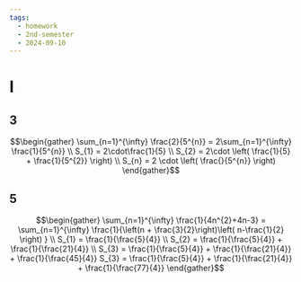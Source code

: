 ```yaml
---
tags:
  - homework
  - 2nd-semester
  - 2024-09-10
---
```

# I

## 3

$$\begin{gather}
\sum_{n=1}^{\infty} \frac{2}{5^{n}} = 2\sum_{n=1}^{\infty} \frac{1}{5^{n}} \\
S_{1} = 2\cdot\frac{1}{5} \\
S_{2} = 2\cdot \left( \frac{1}{5} + \frac{1}{5^{2}}  \right) \\
S_{n} = 2 \cdot \left( \frac{}{5^{n}} \right)
\end{gather}$$

## 5

$$\begin{gather}
\sum_{n=1}^{\infty} \frac{1}{4n^{2}+4n-3} = \sum_{n=1}^{\infty} \frac{1}{\left(n + \frac{3}{2}\right)\left( n-\frac{1}{2} \right) } \\
S_{1} = \frac{1}{\frac{5}{4}} \\
S_{2} = \frac{1}{\frac{5}{4}} + \frac{1}{\frac{21}{4}} \\
S_{3} = \frac{1}{\frac{5}{4}} + \frac{1}{\frac{21}{4}} + \frac{1}{\frac{45}{4}}
S_{3} = \frac{1}{\frac{5}{4}} + \frac{1}{\frac{21}{4}} + \frac{1}{\frac{77}{4}}
\end{gather}$$